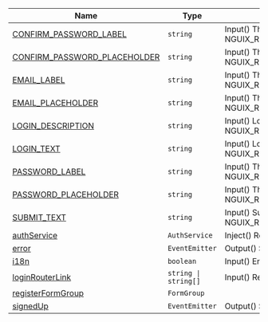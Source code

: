 <section id="main" data-note="AUTO-GENERATED CONTENT, DO NOT EDIT DIRECTLY!">

| Name                                                                                                                                            | Type                            | Description                                                                                    |
| ----------------------------------------------------------------------------------------------------------------------------------------------- | ------------------------------- | ---------------------------------------------------------------------------------------------- |
| [CONFIRM_PASSWORD_LABEL](https://nguix-starter.lamnhan.com/content/reference/classes/registercomponent.html#confirm_password_label)             | <code>string</code>             | Input() The password confirmation input label. For i18n: NGUIX_REGISTER.CONFIRM_PASSWORD_LABEL |
| [CONFIRM_PASSWORD_PLACEHOLDER](https://nguix-starter.lamnhan.com/content/reference/classes/registercomponent.html#confirm_password_placeholder) | <code>string</code>             | Input() The password input placeholder. For i18n: NGUIX_REGISTER.CONFIRM_PASSWORD_PLACEHOLDER  |
| [EMAIL_LABEL](https://nguix-starter.lamnhan.com/content/reference/classes/registercomponent.html#email_label)                                   | <code>string</code>             | Input() The email input label. For i18n: NGUIX_REGISTER.EMAIL_LABEL                            |
| [EMAIL_PLACEHOLDER](https://nguix-starter.lamnhan.com/content/reference/classes/registercomponent.html#email_placeholder)                       | <code>string</code>             | Input() The email input placeholder. For i18n: NGUIX_REGISTER.EMAIL_PLACEHOLDER                |
| [LOGIN_DESCRIPTION](https://nguix-starter.lamnhan.com/content/reference/classes/registercomponent.html#login_description)                       | <code>string</code>             | Input() Login link description. For i18n: NGUIX_REGISTER.LOGIN_DESCRIPTION                     |
| [LOGIN_TEXT](https://nguix-starter.lamnhan.com/content/reference/classes/registercomponent.html#login_text)                                     | <code>string</code>             | Input() Login link text. For i18n: NGUIX_REGISTER.LOGIN_TEXT                                   |
| [PASSWORD_LABEL](https://nguix-starter.lamnhan.com/content/reference/classes/registercomponent.html#password_label)                             | <code>string</code>             | Input() The password input label. For i18n: NGUIX_REGISTER.PASSWORD_LABEL                      |
| [PASSWORD_PLACEHOLDER](https://nguix-starter.lamnhan.com/content/reference/classes/registercomponent.html#password_placeholder)                 | <code>string</code>             | Input() The password input placeholder. For i18n: NGUIX_REGISTER.PASSWORD_PLACEHOLDER          |
| [SUBMIT_TEXT](https://nguix-starter.lamnhan.com/content/reference/classes/registercomponent.html#submit_text)                                   | <code>string</code>             | Input() Submit text. For i18n: NGUIX_REGISTER.SUBMIT_TEXT                                      |
| [authService](https://nguix-starter.lamnhan.com/content/reference/classes/registercomponent.html#authservice)                                   | <code>AuthService</code>        | Inject() Requires the [AuthService](https://ngx-useful.lamnhan.com/service/auth)               |
| [error](https://nguix-starter.lamnhan.com/content/reference/classes/registercomponent.html#error)                                               | <code>EventEmitter<any></code>  | Output() Sign up error                                                                         |
| [i18n](https://nguix-starter.lamnhan.com/content/reference/classes/registercomponent.html#i18n)                                                 | <code>boolean</code>            | Input() Enable localization                                                                    |
| [loginRouterLink](https://nguix-starter.lamnhan.com/content/reference/classes/registercomponent.html#loginrouterlink)                           | <code>string \| string[]</code> | Input() Register page router link                                                              |
| [registerFormGroup](https://nguix-starter.lamnhan.com/content/reference/classes/registercomponent.html#registerformgroup)                       | <code>FormGroup</code>          |                                                                                                |
| [signedUp](https://nguix-starter.lamnhan.com/content/reference/classes/registercomponent.html#signedup)                                         | <code>EventEmitter<void></code> | Output() Sign up completed                                                                     |

</section>
